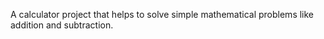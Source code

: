 A calculator project that helps to solve simple mathematical problems like addition and subtraction.
